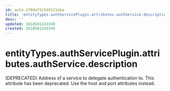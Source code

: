 ```yaml
---
id: auto-178daf5c5d4121aba
title: 'entityTypes.authServicePlugin.attributes.authService.description'
desc: ''
updated: 1618581243349
created: 1618581243349
---
```

# entityTypes.authServicePlugin.attributes.authService.description

(DEPRECATED) Address of a service to delegate authentication to. This attribute has been deprecated. Use the host and port attributes instead.